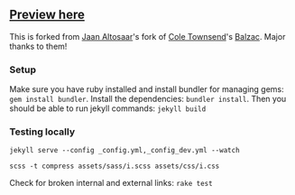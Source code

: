 ## [Preview here](https://jackylauu.github.io)

This is forked from [Jaan Altosaar](https://jaan.io)'s fork of [Cole Townsend](http://coletownsend.com)'s [Balzac](https://github.com/ColeTownsend/Balzac-for-Jekyll). Major thanks to them!

### Setup

Make sure you have ruby installed and install bundler for managing gems:
`gem install bundler`.
Install the dependencies:
`bundler install`.
Then you should be able to run jekyll commands:
`jekyll build`

### Testing locally

`jekyll serve --config _config.yml,_config_dev.yml --watch`

`scss -t compress assets/sass/i.scss assets/css/i.css`

Check for broken internal and external links:
`rake test`
